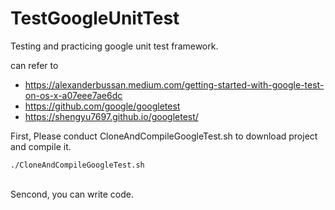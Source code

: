 # TestGoogleUnitTest

Testing and practicing google unit test framework.

can refer to 
* https://alexanderbussan.medium.com/getting-started-with-google-test-on-os-x-a07eee7ae6dc
* https://github.com/google/googletest
* https://shengyu7697.github.io/googletest/

First, Please conduct CloneAndCompileGoogleTest.sh to download project and compile it. </br>
```
./CloneAndCompileGoogleTest.sh
```
</br>
Sencond, you can write code.